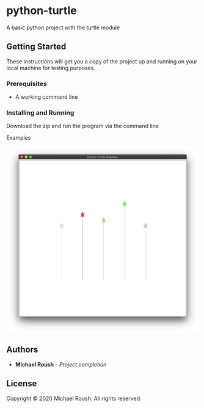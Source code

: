 # python-turtle

A basic python project with the turtle module

## Getting Started

These instructions will get you a copy of the project up and running on your local machine for testing purposes.

### Prerequisites

- A working command line

### Installing and Running

Download the zip and run the program via the command line

Examples

![Turtle race](Images/race.png)

## Authors

* **Michael Roush** - *Project completion*

## License

Copyright © 2020 Michael Roush. All rights reserved.

